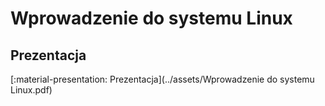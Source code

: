 # Wprowadzenie do systemu Linux

## Prezentacja

[:material-presentation: Prezentacja](../assets/Wprowadzenie do systemu Linux.pdf)
